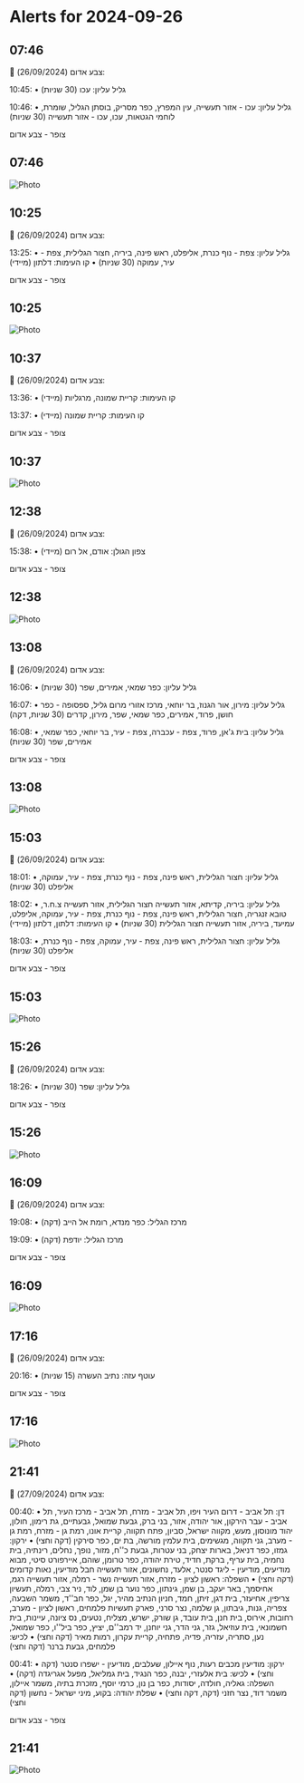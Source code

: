 # Alerts for 2024-09-26

## 07:46

🔴 צבע אדום (26/09/2024):

10:45:
• גליל עליון: עכו (30 שניות)

10:46:
• גליל עליון: עכו - אזור תעשייה, עין המפרץ, כפר מסריק, בוסתן הגליל, שומרת, לוחמי הגטאות, עכו, עכו - אזור תעשייה (30 שניות)

צופר - צבע אדום

## 07:46

![Photo](images/27062.jpg)

## 10:25

🔴 צבע אדום (26/09/2024):

13:25:
• גליל עליון: צפת - נוף כנרת, אליפלט, ראש פינה, ביריה, חצור הגלילית, צפת - עיר, עמוקה (30 שניות)
• קו העימות: דלתון (מיידי)

צופר - צבע אדום

## 10:25

![Photo](images/27066.jpg)

## 10:37

🔴 צבע אדום (26/09/2024):

13:36:
• קו העימות: קריית שמונה, מרגליות (מיידי)

13:37:
• קו העימות: קריית שמונה (מיידי)

צופר - צבע אדום

## 10:37

![Photo](images/27072.jpg)

## 12:38

🔴 צבע אדום (26/09/2024):

15:38:
• צפון הגולן: אודם, אל רום (מיידי)

צופר - צבע אדום

## 12:38

![Photo](images/27074.jpg)

## 13:08

🔴 צבע אדום (26/09/2024):

16:06:
• גליל עליון: כפר שמאי, אמירים, שפר (30 שניות)

16:07:
• גליל עליון: מירון, אור הגנוז, בר יוחאי, מרכז אזורי מרום גליל, ספסופה - כפר חושן, פרוד, אמירים, כפר שמאי, שפר, מירון, קדרים (30 שניות, דקה)

16:08:
• גליל עליון: בית ג'אן, פרוד, צפת - עכברה, צפת - עיר, בר יוחאי, כפר שמאי, אמירים, שפר (30 שניות)

צופר - צבע אדום

## 13:08

![Photo](images/27098.jpg)

## 15:03

🔴 צבע אדום (26/09/2024):

18:01:
• גליל עליון: חצור הגלילית, ראש פינה, צפת - נוף כנרת, צפת - עיר, עמוקה, אליפלט (30 שניות)

18:02:
• גליל עליון: ביריה, קדיתא, אזור תעשייה חצור הגלילית, אזור תעשייה צ.ח.ר, טובא זנגריה, חצור הגלילית, ראש פינה, צפת - נוף כנרת, צפת - עיר, עמוקה, אליפלט, עמיעד, ביריה, אזור תעשייה חצור הגלילית (30 שניות)
• קו העימות: דלתון, דלתון (מיידי)

18:03:
• גליל עליון: חצור הגלילית, ראש פינה, צפת - עיר, עמוקה, צפת - נוף כנרת, אליפלט (30 שניות)

צופר - צבע אדום

## 15:03

![Photo](images/27130.jpg)

## 15:26

🔴 צבע אדום (26/09/2024):

18:26:
• גליל עליון: שפר (30 שניות)

צופר - צבע אדום

## 15:26

![Photo](images/27132.jpg)

## 16:09

🔴 צבע אדום (26/09/2024):

19:08:
• מרכז הגליל: כפר מנדא, רומת אל הייב (דקה)

19:09:
• מרכז הגליל: יודפת (דקה)

צופר - צבע אדום

## 16:09

![Photo](images/27136.jpg)

## 17:16

🔴 צבע אדום (26/09/2024):

20:16:
• עוטף עזה: נתיב העשרה (15 שניות)

צופר - צבע אדום

## 17:16

![Photo](images/27138.jpg)

## 21:41

🔴 צבע אדום (27/09/2024):

00:40:
• דן: תל אביב - דרום העיר ויפו, תל אביב - מזרח, תל אביב - מרכז העיר, תל אביב - עבר הירקון, אור יהודה, אזור, בני ברק, גבעת שמואל, גבעתיים, גת רימון, חולון, יהוד מונוסון, מעש, מקווה ישראל, סביון, פתח תקווה, קריית אונו, רמת גן - מזרח, רמת גן - מערב, גני תקווה, מגשימים, בית עלמין מורשה, בת ים, כפר סירקין (דקה וחצי)
• ירקון: גמזו, כפר דניאל, בארות יצחק, בני עטרות, גבעת כ''ח, מזור, נופך, נחלים, רינתיה, בית נחמיה, בית עריף, ברקת, חדיד, טירת יהודה, כפר טרומן, שוהם, איירפורט סיטי, מבוא מודיעים, מודיעין - ליגד סנטר, אלעד, נחשונים, אזור תעשייה חבל מודיעין, נאות קדומים (דקה וחצי)
• השפלה: ראשון לציון - מזרח, אזור תעשייה נשר - רמלה, אזור תעשייה רגמ, אחיסמך, באר יעקב, בן שמן, גינתון, כפר נוער בן שמן, לוד, ניר צבי, רמלה, תעשיון צריפין, אחיעזר, בית דגן, זיתן, חמד, חניון הנתיב מהיר, יגל, כפר חב''ד, משמר השבעה, צפריה, גנות, גיבתון, גן שלמה, נצר סרני, פארק תעשיות פלמחים, ראשון לציון - מערב, רחובות, אירוס, בית חנן, בית עובד, גן שורק, ישרש, מצליח, נטעים, נס ציונה, עיינות, בית חשמונאי, בית עוזיאל, גזר, גני הדר, גני יוחנן, יד רמב''ם, יציץ, כפר ביל''ו, כפר שמואל, נען, סתריה, עזריה, פדיה, פתחיה, קריית עקרון, רמות מאיר (דקה וחצי)
• לכיש: פלמחים, גבעת ברנר (דקה וחצי)

00:41:
• ירקון: מודיעין מכבים רעות, נוף איילון, שעלבים, מודיעין - ישפרו סנטר (דקה וחצי)
• לכיש: בית אלעזרי, יבנה, כפר הנגיד, בית גמליאל, מפעל אגריגדה (דקה)
• השפלה: גאליה, חולדה, יסודות, כפר בן נון, כרמי יוסף, מזכרת בתיה, משמר איילון, משמר דוד, נצר חזני (דקה, דקה וחצי)
• שפלת יהודה: בקוע, מיני ישראל - נחשון (דקה וחצי)

צופר - צבע אדום

## 21:41

![Photo](images/27144.jpg)

